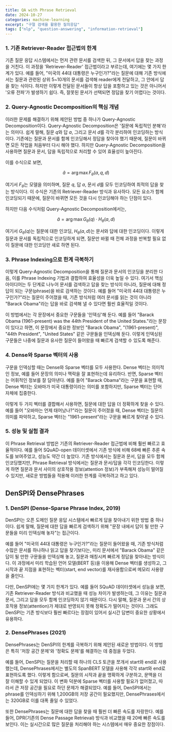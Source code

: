```yaml
---
title: QA with Phrase Retrieval
date: 2024-10-27
categories: machine-learning
excerpt: "구절 검색을 활용한 질의응답"
tags: ["nlp", "question-answering", "information-retrieval"]
---
```


### 1. 기존 Retriever-Reader 접근법의 한계

기존 질문 응답 시스템에서는 먼저 관련 문서를 검색한 뒤, 그 문서에서 답을 찾는 과정을 거친다. 이 과정을 'Retriever-Reader' 접근법이라고 부르는데, 여기에는 몇 가지 한계가 있다. 예를 들어, "미국의 44대 대통령은 누구인가?"라는 질문에 대해 기존 방식에서는 질문과 관련된 상위 5~10개의 문서를 검색해 reader에게 전달하고, 그 안에서 답을 찾는 식이다. 하지만 이렇게 전달된 문서들이 항상 답을 포함하고 있는 것은 아니어서 '오류 전파'가 발생하기 쉽다. 즉, 잘못된 문서가 선택되면 정답을 찾기 어렵다는 것이다.

### 2. Query-Agnostic Decomposition의 핵심 개념

이러한 문제를 해결하기 위해 제안된 방법 중 하나가 Query-Agnostic Decomposition이다. Query-Agnostic Decomposition은 '질문에 독립적인 분해'라는 의미다. 쉽게 말해, 질문 $q$와 답 $a$, 그리고 문서 $d$를 각각 분리하여 인코딩하는 방식이다. 기존에는 질문과 문서를 함께 인코딩해서 정답을 찾아야 했기 때문에, 질문이 바뀌면 모든 작업을 처음부터 다시 해야 했다. 하지만 Query-Agnostic Decomposition을 사용하면 질문과 문서, 답을 독립적으로 처리할 수 있어 효율성이 높아진다.

이를 수식으로 보면,

$$
\hat{a} = \arg\max F_{\theta}(a, q, d)
$$

여기서 $F_{\theta}$는 모델을 의미하며, 질문 $q$, 답 $a$, 문서 $d$를 모두 인코딩하여 최적의 답을 찾는 방식이다. 이 수식은 기존의 Retriever-Reader 방식과 유사하다. 모든 요소가 함께 인코딩되기 때문에, 질문이 바뀌면 모든 것을 다시 인코딩해야 하는 단점이 있다.

하지만 다음 수식처럼 Query-Agnostic Decomposition에서는,

$$
\hat{a} = \arg\max G_{\theta}(q) \cdot H_{\theta}(a, d)
$$

여기서 $G_{\theta}(q)$는 질문에 대한 인코딩, $H_{\theta}(a, d)$는 문서와 답에 대한 인코딩이다. 이렇게 질문과 문서를 독립적으로 인코딩하게 되면, 질문만 바뀔 때 전체 과정을 반복할 필요 없이 질문에 대한 인코딩만 새로 하면 된다.

### 3. Phrase Indexing으로 한계 극복하기

이렇게 Query-Agnostic Decomposition을 통해 질문과 문서의 인코딩을 분리한 다음, 이를 Phrase Indexing 기법과 결합하여 효율성을 더욱 높일 수 있다. 여기서 핵심 아이디어는 두 단계로 나누어 문서를 검색하고 답을 찾는 방식이 아니라, 질문에 대해 정답이 되는 구문(phrase)을 바로 검색하는 것이다. 예를 들어 "미국의 44대 대통령은 누구인가?"라는 질문이 주어졌을 때, 기존 방식처럼 여러 문서를 읽는 것이 아니라 "Barack Obama"라는 답을 바로 검색해 낼 수 있다면 훨씬 효율적일 것이다.

이 방법에서는 각 문장에서 중요한 구문들을 '인덱싱'해 둔다. 예를 들어 "Barack Obama (1961-present) was the 44th President of the United States."라는 문장이 있다고 하면, 이 문장에서 중요한 정보인 "Barack Obama", "(1961-present)", "44th President", "United States" 같은 구문들을 인덱싱해 둔다. 이렇게 인덱싱된 구문들은 나중에 질문과 유사한 질문이 들어왔을 때 빠르게 검색할 수 있도록 해준다.

### 4. Dense와 Sparse 벡터의 사용

구문을 인덱싱할 때는 Dense와 Sparse 벡터를 모두 사용한다. Dense 벡터는 의미적인 정보, 예를 들어 문장의 의미나 맥락을 잘 표현하는데 유리하다. 반면, Sparse 벡터는 어휘적인 정보를 잘 담아낸다. 예를 들어 "Barack Obama"라는 구문을 표현할 때, Dense 벡터는 오바마가 미국 대통령이라는 의미를 포함하지만, Sparse 벡터는 단어 자체에 집중한다.

이렇게 두 가지 벡터를 결합해서 사용하면, 질문에 대한 답을 더 정확하게 찾을 수 있다. 예를 들어 "오바마는 언제 태어났나?"라는 질문이 주어졌을 때, Dense 벡터는 질문의 의미를 파악하고, Sparse 벡터는 "1961-present"라는 구문을 빠르게 찾아낼 수 있다.

### 5. 성능 및 실험 결과

이 Phrase Retrieval 방법은 기존의 Retriever-Reader 접근법에 비해 훨씬 빠르고 효율적이다. 예를 들어 SQuAD-open 데이터셋에서 기존 방식에 비해 68배 빠른 추론 속도를 보여주었고, 성능도 약간 더 높았다. 기존 방식에서는 질문과 문서, 답을 모두 함께 인코딩했지만, Phrase Retrieval 방식에서는 질문과 문서/답을 각각 인코딩한다. 이렇게 하면 질문과 문서 사이의 상호작용 정보(attention 정보)가 부족해져 성능이 떨어질 수 있지만, 새로운 방법들을 적용해 이러한 한계를 극복하려고 하고 있다.

## DenSPI와 DensePhrases

### 1. DenSPI (Dense-Sparse Phrase Index, 2019)

DenSPI는 오픈 도메인 질문 응답 시스템에서 빠르게 답을 찾아내기 위한 방법 중 하나이다. 쉽게 말해, 질문에 대한 답을 빠르게 검색하기 위해 "문장 내에서 답이 될 만한 구문들을 미리 인덱싱해 놓자"는 접근이다.

예를 들어 "미국의 44대 대통령은 누구인가?"라는 질문이 들어왔을 때, 기존 방식처럼 수많은 문서를 하나하나 읽고 답을 찾기보다는, 미리 문서에서 "Barack Obama" 같은 답이 될 만한 구문들을 인덱싱해 놓고, 질문과 매칭시켜 빠르게 정답을 찾아내는 방식이다. 이 과정에서 미리 학습된 언어 모델(BERT 등)을 이용해 Dense 벡터를 생성하고, 그 시작과 끝 지점을 표현하는 벡터(start, end vector)를 재사용함으로써 메모리 사용량을 줄인다.

다만, DenSPI에는 몇 가지 한계가 있다. 예를 들어 SQuAD 데이터셋에서 성능을 보면, 기존 Retriever-Reader 방식과 비교했을 때 성능 차이가 발생하는데, 그 이유는 질문과 문서, 그리고 답을 모두 함께 인코딩하지 않기 때문이다. 다시 말해, 질문과 문서 간의 상호작용 정보(attention)가 제대로 반영되지 못해 정확도가 떨어지는 것이다. 그래도 DenSPI는 기존 방식보다 훨씬 빠르다는 장점이 있어서 실시간 답변이 중요한 상황에서 유용하다.

### 2. DensePhrases (2021)

DensePhrases는 DenSPI의 한계를 극복하기 위해 제안된 새로운 방법이다. 이 방법은 특히 '저장 공간 문제'와 '정확도 문제'를 해결하는 데 중점을 두었다.

예를 들어, DenSPI는 질문을 처리할 때 하나의 CLS 토큰을 쪼개서 start와 end로 사용했는데, DensePhrases에서는 별도의 SpanBERT 모델을 사용해 각각 start와 end로 표현하도록 했다. 이렇게 함으로써, 질문의 시작과 끝을 명확하게 구분하고, 문맥을 더 잘 이해할 수 있게 되었다. 이 변화 덕분에 Sparse 벡터를 사용할 필요가 없어졌고, 따라서 큰 저장 공간을 필요로 하던 문제가 해결되었다. 예를 들어, DenSPI에서는 phrase를 인덱싱하기 위해 1,200GB의 저장 공간이 필요했지만, DensePhrases에서는 320GB로 이를 대폭 줄일 수 있었다.

또한 DensePhrases는 질문에 대한 답을 찾을 때 훨씬 더 빠른 속도를 자랑한다. 예를 들어, DPR(기존의 Dense Passage Retrieval) 방식과 비교했을 때 20배 빠른 속도를 보인다. 이는 실시간으로 많은 질문을 처리해야 하는 시스템에서 매우 중요한 장점이다.
